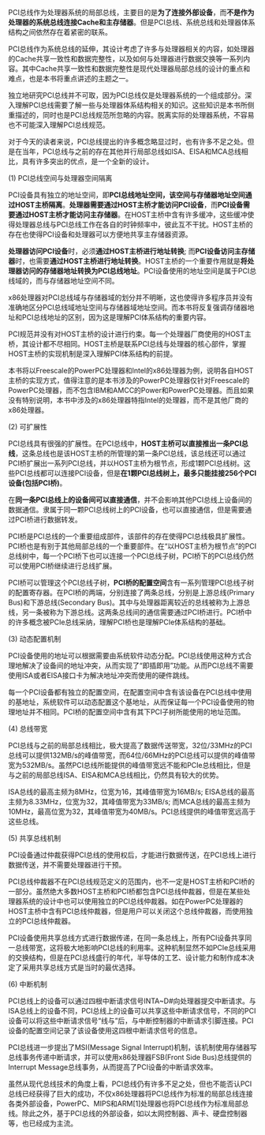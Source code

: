 PCI总线作为处理器系统的局部总线，主要目的是**为了连接外部设备**，而**不是作为处理器的系统总线连接Cache和主存储器**。但是PCI总线、系统总线和处理器体系结构之间依然存在着紧密的联系。

PCI总线作为系统总线的延伸，其设计考虑了许多与处理器相关的内容，如处理器的Cache共享一致性和数据完整性，以及如何与处理器进行数据交换等一系列内容。其中Cache共享一致性和数据完整性是现代处理器局部总线的设计的重点和难点，也是本书将重点讲述的主题之一。

独立地研究PCI总线并不可取，因为PCI总线仅是处理器系统的一个组成部分。深入理解PCI总线需要了解一些与处理器体系结构相关的知识。这些知识是本书所侧重描述的，同时也是PCI总线规范所忽略的内容。脱离实际的处理器系统，不容易也不可能深入理解PCI总线规范。

对于今天的读者来说，PCI总线提出的许多概念略显过时，也有许多不足之处。但是在当年，PCI总线与之前的存在其他并行局部总线如ISA、EISA和MCA总线相比，具有许多突出的优点，是一个全新的设计。

(1) PCI总线空间与处理器空间隔离

PCI设备具有独立的地址空间，即**PCI总线地址空间，该空间与存储器地址空间通过HOST主桥隔离**。**处理器需要通过HOST主桥才能访问PCI设备**，而**PCI设备需要通过HOST主桥才能访问主存储器**。在HOST主桥中含有许多缓冲，这些缓冲使得处理器总线与PCI总线工作在各自的时钟频率中，彼此互不干扰。HOST主桥的存在也使得PCI设备和处理器可以方便地共享主存储器资源。

**处理器访问PCI设备**时，必须**通过HOST主桥进行地址转换**; 而**PCI设备访问主存储器**时，也需要**通过HOST主桥进行地址转换**。HOST主桥的一个重要作用就是**将处理器访问的存储器地址转换为PCI总线地址**。PCI设备使用的地址空间是属于PCI总线域的，而与存储器地址空间不同。

x86处理器对PCI总线域与存储器域的划分并不明晰，这也使得许多程序员并没有准确地区分PCI总线域地址空间与存储器域地址空间。而本书将反复强调存储器地址和PCI总线地址的区别，因为这是理解PCI体系结构的重要内容。

PCI规范并没有对HOST主桥的设计进行约束。每一个处理器厂商使用的HOST主桥，其设计都不尽相同。HOST主桥是联系PCI总线与处理器的核心部件，掌握HOST主桥的实现机制是深入理解PCI体系结构的前提。

本书将以Freescale的PowerPC处理器和Intel的x86处理器为例，说明各自HOST主桥的实现方式，值得注意的是本书涉及的PowerPC处理器仅针对Freescale的PowerPC处理器，而不包含IBM和AMCC的Power和PowerPC处理器。而且如果没有特别说明，本书中涉及的x86处理器特指Intel的处理器，而不是其他厂商的x86处理器。

(2) 可扩展性

PCI总线具有很强的扩展性。在PCI总线中，**HOST主桥可以直接推出一条PCI总线**，这条总线也是该HOST主桥的所管理的第一条PCI总线，该总线还可以通过PCI桥扩展出一系列PCI总线，并以HOST主桥为根节点，形成1颗PCI总线树。这些PCI总线都可以连接PCI设备，但是**在1颗PCI总线树上，最多只能挂接256个PCI设备(包括PCI桥)**。

在**同一条PCI总线上的设备间可以直接通信**，并不会影响其他PCI总线上设备间的数据通信。隶属于同一颗PCI总线树上的PCI设备，也可以直接通信，但是需要通过PCI桥进行数据转发。

PCI桥是PCI总线的一个重要组成部件，该部件的存在使得PCI总线极具扩展性。PCI桥也是有别于其他局部总线的一个重要部件。在“以HOST主桥为根节点”的PCI总线树中，每一个PCI桥下也可以连接一个PCI总线子树，PCI桥下的PCI总线仍然可以使用PCI桥继续进行总线扩展。

PCI桥可以管理这个PCI总线子树，**PCI桥的配置空间**含有一系列管理PCI总线子树的配置寄存器。在PCI桥的两端，分别连接了两条总线，分别是上游总线(Primary Bus)和下游总线(Secondary Bus)。其中与处理器距离较近的总线被称为上游总线，另一条被称为下游总线。这两条总线间的通信需要通过PCI桥进行。PCI桥中的许多概念被PCIe总线采纳，理解PCI桥也是理解PCIe体系结构的基础。

(3) 动态配置机制

PCI设备使用的地址可以根据需要由系统软件动态分配。PCI总线使用这种方式合理地解决了设备间的地址冲突，从而实现了“即插即用”功能。从而PCI总线不需要使用ISA或者EISA接口卡为解决地址冲突而使用的硬件跳线。

每一个PCI设备都有独立的配置空间，在配置空间中含有该设备在PCI总线中使用的基地址，系统软件可以动态配置这个基地址，从而保证每一个PCI设备使用的物理地址并不相同。PCI桥的配置空间中含有其下PCI子树所能使用的地址范围。

(4) 总线带宽

PCI总线与之前的局部总线相比，极大提高了数据传送带宽，32位/33MHz的PCI总线可以提供132MB/s的峰值带宽，而64位/66MHz的PCI总线可以提供的峰值带宽为532MB/s。虽然PCI总线所能提供的峰值带宽远不能和PCIe总线相比，但是与之前的局部总线ISA、EISA和MCA总线相比，仍然具有较大的优势。

ISA总线的最高主频为8MHz，位宽为16，其峰值带宽为16MB/s; EISA总线的最高主频为8.33MHz，位宽为32，其峰值带宽为33MB/s; 而MCA总线的最高主频为10MHz，最高位宽为32，其峰值带宽为40MB/s。PCI总线提供的峰值带宽远高于这些总线。

(5) 共享总线机制

PCI设备通过仲裁获得PCI总线的使用权后，才能进行数据传送，在PCI总线上进行数据传送，并不需要处理器进行干预。

PCI总线仲裁器不在PCI总线规范定义的范围内，也不一定是HOST主桥和PCI桥的一部分。虽然绝大多数HOST主桥和PCI桥都包含PCI总线仲裁器，但是在某些处理器系统的设计中也可以使用独立的PCI总线仲裁器。如在PowerPC处理器的HOST主桥中含有PCI总线仲裁器，但是用户可以关闭这个总线仲裁器，而使用独立的PCI总线仲裁器。

PCI设备使用共享总线方式进行数据传递，在同一条总线上，所有PCI设备共享同一总线带宽，这将极大地影响PCI总线的利用率。这种机制显然不如PCIe总线采用的交换结构，但是在PCI总线盛行的年代，半导体的工艺、设计能力和制作成本决定了采用共享总线方式是当时的最优选择。

(6) 中断机制

PCI总线上的设备可以通过四根中断请求信号INTA~D#向处理器提交中断请求。与ISA总线上的设备不同，PCI总线上的设备可以共享这些中断请求信号，不同的PCI设备可以将这些中断请求信号“线与”后，与中断控制器的中断请求引脚连接。PCI设备的配置空间记录了该设备使用这四根中断请求信号的信息。

PCI总线进一步提出了MSI(Message Signal Interrupt)机制，该机制使用存储器写总线事务传递中断请求，并可以使用x86处理器FSB(Front Side Bus)总线提供的Interrupt Message总线事务，从而提高了PCI设备的中断请求效率。

虽然从现代总线技术的角度上看，PCI总线仍有许多不足之处，但也不能否认PCI总线已经获得了巨大的成功，不仅x86处理器将PCI总线作为标准的局部总线连接各类外部设备，PowerPC、MIPS和ARM[1]处理器也将PCI总线作为标准局部总线。除此之外，基于PCI总线的外部设备，如以太网控制器、声卡、硬盘控制器等，也已经成为主流。